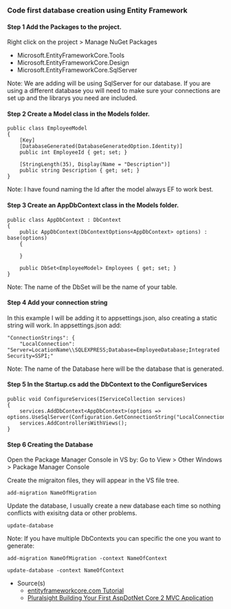 ### Code first database creation using Entity Framework

#### Step 1 Add the Packages to the project.

Right click on the project > Manage NuGet Packages
- Microsoft.EntityFrameworkCore.Tools
- Microsoft.EntityFrameworkCore.Design
- Microsoft.EntityFrameworkCore.SqlServer

Note: We are adding will be using SqlServer for our database. If you are using a different database you will need to make sure your connections are set up and the librarys you need are included.
#### Step 2 Create a Model class in the Models folder.

```
public class EmployeeModel
{
    [Key]
    [DatabaseGenerated(DatabaseGeneratedOption.Identity)]
    public int EmployeeId { get; set; }

    [StringLength(35), Display(Name = "Description")]
    public string Description { get; set; }
}
```
Note: I have found naming the Id after the model always EF to work best.

#### Step 3 Create an AppDbContext class in the Models folder.

```
public class AppDbContext : DbContext
{
    public AppDbContext(DbContextOptions<AppDbContext> options) : base(options)
    {

    }

    public DbSet<EmployeeModel> Employees { get; set; }
}
```
Note: The name of the DbSet will be the name of your table.

#### Step 4 Add your connection string

In this example I will be adding it to appsettings.json, also creating a static string will work.
In appsettings.json add:
```
"ConnectionStrings": {
    "LocalConnection": "Server=LocationName\\SQLEXPRESS;Database=EmployeeDatabase;Integrated Security=SSPI;"
```
Note: The name of the Database here will be the database that is generated.

#### Step 5 In the Startup.cs add the DbContext to the ConfigureServices

```
public void ConfigureServices(IServiceCollection services)
{
    services.AddDbContext<AppDbContext>(options => options.UseSqlServer(Configuration.GetConnectionString("LocalConnection")));
    services.AddControllersWithViews();
}
```

#### Step 6 Creating the Database

Open the Package Manager Console in VS by:
Go to View > Other Windows > Package Manager Console

Create the migraiton files, they will appear in the VS file tree.

`add-migration NameOfMigration`

Update the database, I usually create a new database each time so nothing conflicts with exisitng data or other problems.

`update-database`

Note: If you have multiple DbContexts you can specific the one you want to generate:

`add-migration NameOfMigration -context NameOfContext`

`update-database -context NameOfContext`


- Source(s)
  - [entityframeworkcore.com Tutorial](https://entityframeworkcore.com/approach-code-first)
  - [Pluralsight Building Your First AspDotNet Core 2 MVC Application](https://app.pluralsight.com/library/courses/building-first-aspdotnet-core-2-mvc-application/table-of-contents)

